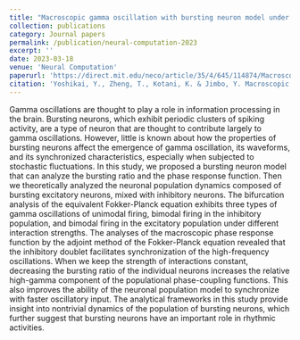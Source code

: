 ```yaml
---
title: "Macroscopic gamma oscillation with bursting neuron model under stochastic fluctuation"
collection: publications
category: Journal papers
permalink: /publication/neural-computation-2023
excerpt: ''
date: 2023-03-18
venue: 'Neural Computation'
paperurl: 'https://direct.mit.edu/neco/article/35/4/645/114874/Macroscopic-Gamma-Oscillation-With-Bursting-Neuron'
citation: 'Yoshikai, Y., Zheng, T., Kotani, K. & Jimbo, Y. Macroscopic gamma oscillation with bursting neuron model under stochastic fluctuation. Neural Comput 2023; 35 (4): 645–670. doi: https://doi.org/10.1162/neco_a_01570'
---
```


Gamma oscillations are thought to play a role in information processing in the brain. Bursting neurons, which exhibit periodic clusters of spiking activity, are a type of neuron that are thought to contribute largely to gamma oscillations. However, little is known about how the properties of bursting neurons affect the emergence of gamma oscillation, its waveforms, and its synchronized characteristics, especially when subjected to stochastic fluctuations. In this study, we proposed a bursting neuron model that can analyze the bursting ratio and the phase response function. Then we theoretically analyzed the neuronal population dynamics composed of bursting excitatory neurons, mixed with inhibitory neurons. The bifurcation analysis of the equivalent Fokker-Planck equation exhibits three types of gamma oscillations of unimodal firing, bimodal firing in the inhibitory population, and bimodal firing in the excitatory population under different interaction strengths. The analyses of the macroscopic phase response function by the adjoint method of the Fokker-Planck equation revealed that the inhibitory doublet facilitates synchronization of the high-frequency oscillations. When we keep the strength of interactions constant, decreasing the bursting ratio of the individual neurons increases the relative high-gamma component of the populational phase-coupling functions. This also improves the ability of the neuronal population model to synchronize with faster oscillatory input. The analytical frameworks in this study provide insight into nontrivial dynamics of the population of bursting neurons, which further suggest that bursting neurons have an important role in rhythmic activities.